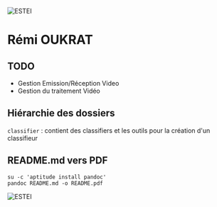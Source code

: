 ![ESTEI](https://raw.github.com/estei-master/segment_SOL/master/PJ/Slide/common/estei.png)

Rémi OUKRAT
============

TODO
----

- Gestion Emission/Réception Video
- Gestion du traitement Vidéo

Hiérarchie des dossiers
----------------------
`classifier` 
:	contient des classifiers et les outils pour la création d'un classifieur

README.md vers PDF
------------------
	su -c 'aptitude install pandoc' 
	pandoc README.md -o README.pdf

![ESTEI](https://raw.github.com/estei-master/segment_SOL/master/PJ/Slide/common/cc.png)
